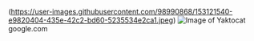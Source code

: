 (https://user-images.githubusercontent.com/98990868/153121540-e9820404-435e-42c2-bd60-5235534e2ca1.jpeg)
![Image of Yaktocat](https://octodex.github.com/images/yaktocat.png)
google.com
